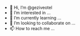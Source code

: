 - 👋 Hi, I’m @geziveotel
- 👀 I’m interested in ...
- 🌱 I’m currently learning ...
- 💞️ I’m looking to collaborate on ...
- 📫 How to reach me ...

<!---
geziveotel/geziveotel is a ✨ special ✨ repository because its `README.md` (this file) appears on your GitHub profile.
You can click the Preview link to take a look at your changes.
--->
